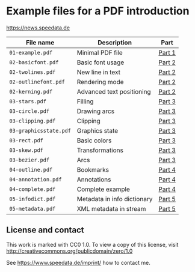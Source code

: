 # Example files for a PDF introduction

https://news.speedata.de

| File name              | Description                 | Part                                                        |
| ---------------------- | --------------------------- | ----------------------------------------------------------- |
| `01-example.pdf`       | Minimal PDF file            | [Part 1](https://news.speedata.de/2024/03/19/insidepdf-01/) |
| `02-basicfont.pdf`     | Basic font usage            | [Part 2](https://news.speedata.de/2024/03/25/insidepdf-02/) |
| `02-twolines.pdf`      | New line in text            | [Part 2](https://news.speedata.de/2024/03/25/insidepdf-02/) |
| `02-outlinefont.pdf`   | Rendering mode              | [Part 2](https://news.speedata.de/2024/03/25/insidepdf-02/) |
| `02-kerning.pdf`       | Advanced text positioning   | [Part 2](https://news.speedata.de/2024/03/25/insidepdf-02/) |
| `03-stars.pdf`         | Filling                     | [Part 3](https://news.speedata.de/2024/04/08/insidepdf-03)  |
| `03-circle.pdf`        | Drawing arcs                | [Part 3](https://news.speedata.de/2024/04/08/insidepdf-03)  |
| `03-clipping.pdf`      | Clipping                    | [Part 3](https://news.speedata.de/2024/04/08/insidepdf-03)  |
| `03-graphicsstate.pdf` | Graphics state              | [Part 3](https://news.speedata.de/2024/04/08/insidepdf-03)  |
| `03-rect.pdf`          | Basic colors                | [Part 3](https://news.speedata.de/2024/04/08/insidepdf-03)  |
| `03-skew.pdf`          | Transformations             | [Part 3](https://news.speedata.de/2024/04/08/insidepdf-03)  |
| `03-bezier.pdf`        | Arcs                        | [Part 3](https://news.speedata.de/2024/04/08/insidepdf-03)  |
| `04-outline.pdf`       | Bookmarks                   | [Part 4](https://news.speedata.de/2024/04/16/insidepdf-04)  |
| `04-annotation.pdf`    | Annotations                 | [Part 4](https://news.speedata.de/2024/04/16/insidepdf-04)  |
| `04-complete.pdf`      | Complete example            | [Part 4](https://news.speedata.de/2024/04/16/insidepdf-04)  |
| `05-infodict.pdf`      | Metadata in info dictionary | [Part 5](https://news.speedata.de/2024/04/23/insidepdf-05)  |
| `05-metadata.pdf`      | XML metadata in stream      | [Part 5](https://news.speedata.de/2024/04/23/insidepdf-05)  |

## License and contact

This work is marked with CC0 1.0. To view a copy of this license, visit <http://creativecommons.org/publicdomain/zero/1.0>

See https://www.speedata.de/imprint/ how to contact me.

